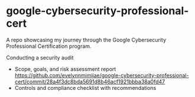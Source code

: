 # google-cybersecurity-professional-cert
A repo showcasing my journey through the Google Cybersecurity Professional Certification program. 

Conducting a security audit 
- Scope, goals, and risk assessment report https://github.com/evelynnmimijae/google-cybersecurity-professional-cert/commit/28a4f3dc8bda5691d8b46acf1921bbba38a0fd47
- Controls and compliance checklist with recommendations 
